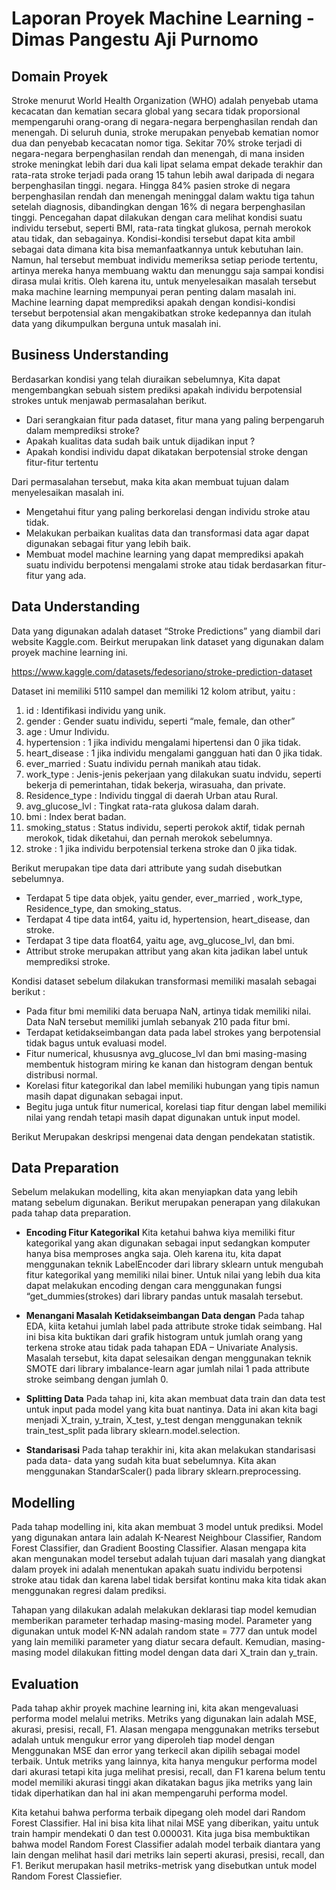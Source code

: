 # Laporan Proyek Machine Learning - Dimas Pangestu Aji Purnomo
## Domain Proyek

Stroke menurut World Health Organization (WHO) adalah penyebab utama kecacatan dan kematian secara global yang secara tidak proporsional mempengaruhi orang-orang di negara-negara berpenghasilan rendah dan menengah. Di seluruh dunia, stroke merupakan penyebab kematian nomor dua dan penyebab kecacatan nomor tiga. Sekitar 70% stroke terjadi di negara-negara berpenghasilan rendah dan menengah, di mana insiden stroke meningkat lebih dari dua kali lipat selama empat dekade terakhir dan rata-rata stroke terjadi pada orang 15 tahun lebih awal daripada di negara berpenghasilan tinggi. negara. Hingga 84% pasien stroke di negara berpenghasilan rendah dan menengah meninggal dalam waktu tiga tahun setelah diagnosis, dibandingkan dengan 16% di negara berpenghasilan tinggi. Pencegahan dapat dilakukan dengan cara melihat kondisi suatu individu tersebut, seperti BMI, rata-rata tingkat glukosa, pernah merokok atau tidak, dan sebagainya. Kondisi-kondisi tersebut dapat kita ambil sebagai data dimana kita bisa memanfaatkannya untuk kebutuhan lain. Namun, hal tersebut membuat individu memeriksa setiap periode tertentu, artinya mereka hanya membuang waktu dan menunggu saja sampai kondisi dirasa mulai kritis. Oleh karena itu, untuk menyelesaikan masalah tersebut maka machine learning mempunyai peran penting dalam masalah ini. Machine learning dapat memprediksi apakah dengan kondisi-kondisi tersebut berpotensial akan mengakibatkan stroke kedepannya dan itulah data yang dikumpulkan berguna untuk masalah ini.

## Business Understanding
Berdasarkan kondisi yang telah diuraikan sebelumnya, Kita dapat mengembangkan sebuah sistem prediksi apakah individu berpotensial strokes untuk menjawab permasalahan berikut. 
- Dari serangkaian fitur pada dataset, fitur mana yang paling berpengaruh dalam memprediksi stroke?
- Apakah kualitas data sudah baik untuk dijadikan input ?
- Apakah kondisi individu dapat dikatakan berpotensial stroke dengan fitur-fitur tertentu

Dari permasalahan tersebut, maka kita akan membuat tujuan dalam menyelesaikan masalah ini.
- Mengetahui fitur yang paling berkorelasi dengan individu stroke atau tidak.
- Melakukan perbaikan kualitas data dan transformasi data agar dapat digunakan sebagai fitur yang lebih baik.
- Membuat model machine learning yang dapat memprediksi apakah suatu individu berpotensi mengalami stroke atau tidak berdasarkan fitur-fitur yang ada.

## Data Understanding

Data yang digunakan adalah dataset “Stroke Predictions” yang diambil dari website Kaggle.com. Beirkut merupakan link dataset yang digunakan dalam proyek machine learning ini.

https://www.kaggle.com/datasets/fedesoriano/stroke-prediction-dataset

Dataset ini memiliki 5110 sampel dan memiliki 12 kolom atribut, yaitu :
1.	id : Identifikasi individu yang unik.
2.	gender : Gender suatu individu, seperti “male, female, dan other”
3.	age : Umur Individu.
4.	hypertension : 1 jika individu mengalami hipertensi dan 0 jika tidak.
5.	heart_disease : 1 jika individu mengalami gangguan hati dan 0 jika tidak.
6.	ever_married : Suatu individu pernah manikah atau tidak.
7.	work_type : Jenis-jenis pekerjaan yang dilakukan suatu indvidu, seperti bekerja di pemerintahan, tidak bekerja, wirasuaha, dan private.
8.	Residence_type : Individu tinggal di daerah Urban atau Rural.
9.	avg_glucose_lvl : Tingkat rata-rata glukosa dalam darah.
10.	bmi : Index berat badan.
11.	smoking_status : Status individu, seperti perokok aktif, tidak pernah merokok, tidak diketahui, dan pernah merokok sebelumnya.
12.	stroke : 1 jika individu berpotensial terkena stroke dan 0 jika tidak.

Berikut merupakan tipe data dari attribute yang sudah disebutkan sebelumnya. 
- Terdapat 5 tipe data objek, yaitu gender, ever_married , work_type, Residence_type, dan smoking_status.
- Terdapat 4 tipe  data int64, yaitu id, hypertension, heart_disease, dan stroke. 
- Terdapat 3 tipe data float64, yaitu age, avg_glucose_lvl, dan bmi.
- Attribut stroke merupakan attribut yang akan kita jadikan label untuk memprediksi stroke.

Kondisi dataset sebelum dilakukan transformasi memiliki masalah sebagai berikut :
- Pada fitur bmi memiliki data beruapa NaN, artinya tidak memiliki nilai. Data NaN tersebut memiliki jumlah sebanyak 210 pada fitur bmi.
- Terdapat ketidakseimbangan data pada label strokes yang berpotensial tidak bagus untuk evaluasi model.
- Fitur numerical, khususnya avg_glucose_lvl dan bmi masing-masing membentuk histogram miring ke kanan dan histogram dengan bentuk distribusi normal.
- Korelasi fitur kategorikal dan label memiliki hubungan yang tipis namun masih dapat digunakan sebagai input.
- Begitu juga untuk fitur numerical, korelasi tiap fitur dengan label memiliki nilai yang rendah tetapi masih dapat digunakan untuk input model.

Berikut Merupakan deskripsi mengenai data dengan pendekatan statistik.

## Data Preparation
Sebelum melakukan modelling, kita akan menyiapkan data yang lebih matang sebelum digunakan. Berikut merupakan penerapan yang dilakukan pada tahap data preparation.

- **Encoding Fitur Kategorikal**
Kita ketahui bahwa kiya memiliki fitur kategorikal yang akan digunakan sebagai input sedangkan komputer hanya bisa memproses angka saja. Oleh karena itu, kita dapat menggunakan teknik LabelEncoder dari library sklearn untuk mengubah fitur kategorikal yang memiliki nilai biner. Untuk nilai yang lebih dua kita dapat melakukan encoding dengan cara menggunakan fungsi “get_dummies(strokes) dari library pandas untuk masalah tersebut.

- **Menangani Masalah Ketidakseimbangan Data dengan**
Pada tahap EDA, kiita ketahui jumlah label pada attribute stroke tidak seimbang. Hal ini bisa kita buktikan dari grafik histogram untuk jumlah orang yang terkena stroke atau tidak pada tahapan EDA – Univariate Analysis. Masalah tersebut, kita dapat selesaikan dengan menggunakan teknik SMOTE dari library imbalance-learn agar jumlah nilai 1 pada attribute stroke seimbang dengan jumlah 0.

- **Splitting Data**
Pada tahap ini, kita akan membuat data train dan data test untuk input pada model yang kita buat nantinya. Data ini akan kita bagi menjadi X_train, y_train, X_test, y_test dengan menggunakan teknik train_test_split pada library sklearn.model.selection.

- **Standarisasi**
Pada tahap terakhir ini, kita akan melakukan standarisasi pada data- data yang sudah kita buat sebelumnya. Kita akan menggunakan StandarScaler() pada library sklearn.preprocessing.

## Modelling

Pada tahap modelling ini, kita akan membuat  3 model untuk prediksi. Model yang digunakan antara lain adalah K-Nearest Neighbour Classifier, Random Forest Classifier, dan Gradient Boosting Classifier. Alasan mengapa kita akan mengunakan model tersebut adalah tujuan dari masalah yang diangkat dalam proyek ini adalah menentukan apakah suatu individu berpotensi stroke atau tidak dan karena label tidak bersifat kontinu maka kita tidak akan menggunakan regresi dalam prediksi. 

Tahapan yang dilakukan adalah melakukan deklarasi tiap model kemudian memberikan parameter terhadap masing-masing model. Parameter yang digunakan untuk model K-NN adalah random state = 777 dan untuk model yang lain memiliki parameter yang diatur secara default. Kemudian, masing-masing model dilakukan fitting model dengan data dari X_train dan y_train.


## Evaluation

Pada tahap akhir proyek machine learning ini, kita akan mengevaluasi performa model melalui metriks. Metriks yang digunakan lain adalah MSE, akurasi, presisi, recall, F1. Alasan mengapa menggunakan metriks tersebut adalah untuk mengukur error yang diperoleh tiap model dengan Menggunakan MSE dan error yang terkecil akan dipilih sebagai model terbaik. Untuk metriks yang lainnya, kita hanya mengukur performa model dari akurasi tetapi kita juga melihat presisi, recall, dan F1 karena belum tentu model memiliki akurasi tinggi akan dikatakan bagus jika metriks yang lain tidak diperhatikan dan hal ini akan mempengaruhi performa model.

Kita ketahui bahwa performa terbaik dipegang oleh model dari Random Forest Classifier. Hal ini bisa kita lihat nilai MSE yang diberikan, yaitu untuk train hampir mendekati 0 dan test 0.000031. Kita juga bisa membuktikan bahwa model Random Forest Classifier adalah model terbaik diantara yang lain dengan melihat hasil dari metriks lain seperti akurasi, presisi, recall, dan F1. Berikut merupakan hasil metriks-metrisk yang disebutkan untuk model Random Forest Classiefier.





